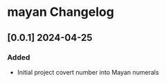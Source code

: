 # mayan Changelog
<!-- https://keepachangelog.com/en/1.0.0/ -->

## [0.0.1]  2024-04-25
### Added
- Initial project covert number into Mayan numerals
